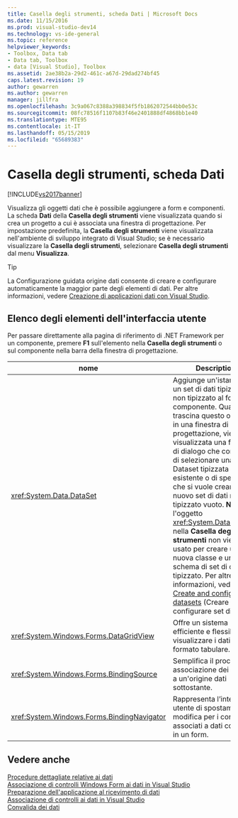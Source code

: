 ```yaml
---
title: Casella degli strumenti, scheda Dati | Microsoft Docs
ms.date: 11/15/2016
ms.prod: visual-studio-dev14
ms.technology: vs-ide-general
ms.topic: reference
helpviewer_keywords:
- Toolbox, Data tab
- Data tab, Toolbox
- data [Visual Studio], Toolbox
ms.assetid: 2ae38b2a-29d2-461c-a67d-29dad274bf45
caps.latest.revision: 19
author: gewarren
ms.author: gewarren
manager: jillfra
ms.openlocfilehash: 3c9a067c8388a398834f5fb1862072544bb0e53c
ms.sourcegitcommit: 08fc78516f1107b83f46e2401888df4868bb1e40
ms.translationtype: MTE95
ms.contentlocale: it-IT
ms.lasthandoff: 05/15/2019
ms.locfileid: "65689383"
---
```

# <a name="toolbox-data-tab"></a>Casella degli strumenti, scheda Dati
[!INCLUDE[vs2017banner](../../includes/vs2017banner.md)]

Visualizza gli oggetti dati che è possibile aggiungere a form e componenti. La scheda **Dati** della **Casella degli strumenti** viene visualizzata quando si crea un progetto a cui è associata una finestra di progettazione. Per impostazione predefinita, la **Casella degli strumenti** viene visualizzata nell'ambiente di sviluppo integrato di Visual Studio; se è necessario visualizzare la **Casella degli strumenti**, selezionare **Casella degli strumenti** dal menu **Visualizza**.  
  
> [!TIP]
> La Configurazione guidata origine dati consente di creare e configurare automaticamente la maggior parte degli elementi di dati. Per altre informazioni, vedere [Creazione di applicazioni dati con Visual Studio](https://msdn.microsoft.com/28edce21-220a-484c-b461-a75b0232d293).  
  
## <a name="ui-element-list"></a>Elenco degli elementi dell'interfaccia utente  
 Per passare direttamente alla pagina di riferimento di .NET Framework per un componente, premere **F1** sull'elemento nella **Casella degli strumenti** o sul componente nella barra della finestra di progettazione.  
  
|nome|Description|  
|----------|-----------------|  
|<xref:System.Data.DataSet>|Aggiunge un'istanza di un set di dati tipizzato o non tipizzato al form o al componente. Quando si trascina questo oggetto in una finestra di progettazione, viene visualizzata una finestra di dialogo che consente di selezionare una classe Dataset tipizzata esistente o di specificare che si vuole creare un nuovo set di dati non tipizzato vuoto. **Nota:** l'oggetto <xref:System.Data.DataSet> nella **Casella degli strumenti** non viene usato per creare una nuova classe e un nuovo schema di set di dati tipizzato. Per altre informazioni, vedere [Create and configure datasets](../../data-tools/create-and-configure-datasets-in-visual-studio.md) (Creare e configurare set di dati).|  
|<xref:System.Windows.Forms.DataGridView>|Offre un sistema efficiente e flessibile per visualizzare i dati in formato tabulare.|  
|<xref:System.Windows.Forms.BindingSource>|Semplifica il processo di associazione dei controlli a un'origine dati sottostante.|  
|<xref:System.Windows.Forms.BindingNavigator>|Rappresenta l’interfaccia utente di spostamento e modifica per i controlli associati a dati contenuti in un form.|  
  
## <a name="see-also"></a>Vedere anche  
 [Procedure dettagliate relative ai dati](https://msdn.microsoft.com/library/15a88fb8-3bee-4962-914d-7a1f8bd40ec4)   
 [Associazione di controlli Windows Form ai dati in Visual Studio](../../data-tools/bind-windows-forms-controls-to-data-in-visual-studio.md)   
 [Preparazione dell'applicazione al ricevimento di dati](https://msdn.microsoft.com/library/c17bdb7e-c234-4f2f-9582-5e55c27356ad)   
 [Associazione di controlli ai dati in Visual Studio](../../data-tools/bind-controls-to-data-in-visual-studio.md)   
 [Convalida dei dati](https://msdn.microsoft.com/library/b3a9ee4e-5d4d-4411-9c56-c811f2b4ee7e)   